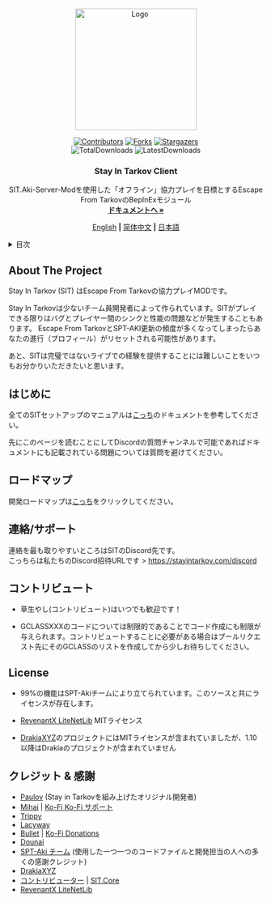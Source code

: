<a name="readme-top"></a>

<!-- PROJECT LOGO -->
<br />
<div align="center">
  <a href="https://github.com/stayintarkov/StayInTarkov.Client">
    <img src="Assets/sit-logo-5.png" alt="Logo" height="240">
  </a>

  [![Contributors][contributors-shield]][contributors-url]
  [![Forks][forks-shield]][forks-url]
  [![Stargazers][stars-shield]][stars-url]
  <br/>
  ![TotalDownloads][downloads-total-shield]
  ![LatestDownloads][downloads-latest-shield]


<h3 align="center">Stay In Tarkov Client</h3>

  <p align="center">
    SIT.Aki-Server-Modを使用した「オフライン」協力プレイを目標とするEscape From TarkovのBepInExモジュール
    <br />
    <a href="https://stayintarkov.com/docs"><strong>ドキュメントへ »</strong></a>
  </p>

  [English](README.md) **|** [简体中文](README_CN.md) **|** [日本語](README_JA.md)
</div>



<!-- TABLE OF CONTENTS -->
<details>
  <summary>目次</summary>
  <ol>
    <li>
      <a href="#about-the-project">このプロジェクトについて</a>
    </li>
    <li>
      <a href="#getting-started">はじめに</a>
    </li>
    <li><a href="#contact">連絡先</a></li>
    <li><a href="#roadmap">ロードマップ</a></li>
    <li><a href="#contributing">コントリビュート</a></li>
    <li><a href="#acknowledgments">クレジット</a></li>
    <li><a href="#license">ライセンス</a></li>
  </ol>
</details>



<!-- ABOUT THE PROJECT -->
## About The Project

Stay In Tarkov (SIT) はEscape From Tarkovの協力プレイMODです。

Stay In Tarkovは少ないチーム員開発者によって作られています。SITがプレイできる限りはバグとプレイヤー間のシンクと性能の問題などが発生することもあります。 Escape From TarkovとSPT-AKI更新の頻度が多くなってしまったらあなたの進行（プロフィール）がリセットされる可能性があります。

あと、SITは完璧ではないライブでの経験を提供することには難しいことをいつもお分かりいただきたいと思います。


<!-- GETTING STARTED -->
## はじめに

全てのSITセットアップのマニュアルは[こっち](https://stayintarkov.com/docs)のドキュメントを参考してください。

先にこのページを読むことにしてDiscordの質問チャンネルで可能であればドキュメントにも記載されている問題については質問を避けてください。

<!-- ROADMAP -->
## ロードマップ
開発ロードマップは[こっち](https://docs.stayintarkov.com/en/plans.html)をクリックしてください。

<!-- CONTACT -->
## 連絡/サポート

連絡を最も取りやすいところはSITのDiscord先です。\
こっちらは私たちのDiscord招待URLです > https://stayintarkov.com/discord


<!-- CONTRIBUTING -->
## コントリビュート

* 草生やし(コントリビュート)はいつでも歓迎です！

* GCLASSXXXのコードについては制限的であることでコード作成にも制限が与えられます。コントリビュートすることに必要がある場合はプールリクエスト先にそのGCLASSのリストを作成してから少しお待ちしてください。


<!-- LICENSE -->
## License

* 99%の機能はSPT-Akiチームにより立てられています。このソースと共にライセンスが存在します。

* [RevenantX LiteNetLib](https://github.com/RevenantX/LiteNetLib) MITライセンス

* [DrakiaXYZ](https://github.com/DrakiaXYZ/)のプロジェクトにはMITライセンスが含まれていましたが、1.10以降はDrakiaのプロジェクトが含まれていません



<!-- ACKNOWLEDGMENTS -->
## クレジット & 感謝

* [Paulov](https://github.com/paulov-t) (Stay in Tarkovを組み上げたオリジナル開発者)
* [Mihai](https://github.com/mihaicm93) | [Ko-Fi Ko-Fi サポート](https://ko-fi.com/mmihai)
* [Trippy](https://github.com/trippyone)
* [Lacyway](https://github.com/lacyway)
* [Bullet](https://github.com/devbence) | [Ko-Fi Donations](https://ko-fi.com/bullet4prz)
* [Dounai](https://github.com/dounai2333)
* [SPT-Aki チーム](https://www.sp-tarkov.com/) (使用した一つ一つのコードファイルと開発担当の人への多くの感謝クレジット)
* [DrakiaXYZ](https://github.com/DrakiaXYZ/)
* [コントリビューター](https://github.com/stayintarkov/StayInTarkov.Client/graphs/contributors) | [SIT.Core](https://github.com/stayintarkov/StayInTarkov.Client/blob/master/CONTRIBUTORS.md)
* [RevenantX LiteNetLib](https://github.com/RevenantX/LiteNetLib)



<!-- MARKDOWN LINKS & IMAGES -->
[contributors-shield]: https://img.shields.io/github/contributors/stayintarkov/StayInTarkov.Client.svg?style=for-the-badge

[contributors-url]: https://github.com/stayintarkov/StayInTarkov.Client/graphs/contributors

[forks-shield]: https://img.shields.io/github/forks/stayintarkov/StayInTarkov.Client.svg?style=for-the-badge&color=%234c1

[forks-url]: https://github.com/stayintarkov/StayInTarkov.Client/network/members

[stars-shield]: https://img.shields.io/github/stars/stayintarkov/StayInTarkov.Client?style=for-the-badge&color=%234c1

[stars-url]: https://github.com/stayintarkov/StayInTarkov.Client/stargazers

[downloads-total-shield]: https://img.shields.io/github/downloads/stayintarkov/StayInTarkov.Client/total?style=for-the-badge

[downloads-latest-shield]: https://img.shields.io/github/downloads/stayintarkov/StayInTarkov.Client/latest/total?style=for-the-badge
